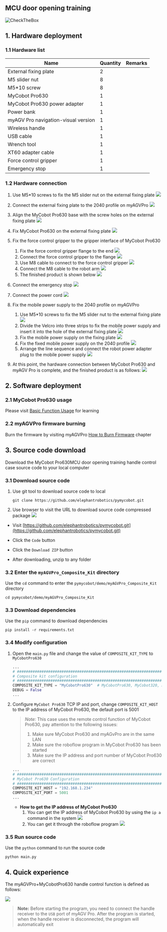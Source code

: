 ## MCU door opening training

![CheckTheBox](../resources/1-ProductIntroduction/SmartOfficeInteractionExperiment.gif)

## 1. Hardware deployment

### 1.1 Hardware list

| Name                                | Quantity | Remarks |
|-------------------------------------|----------|---------|
| External fixing plate               | 2        |         |
| M5 slider nut                       | 8        |         |
| M5*10 screw                         | 8        |         |
| MyCobot Pro630                      | 1        |         |
| MyCobot Pro630 power adapter        | 1        |         |
| Power bank                          | 1        |         |
| myAGV Pro navigation-visual version | 1        |
| Wireless handle                     | 1        |
| USB cable                           | 1        |
| Wrench tool                         | 1        |
| XT60 adapter cable                  | 1        |
| Force control gripper               | 1        |
| Emergency stop                      | 1        |

### 1.2 Hardware connection

1. Use M5*10 screws to fix the M5 slider nut on the external fixing plate
   ![](../resources/7-ExamplesRobotsUsing/7.1/DSC03253.JPG)

2. Connect the external fixing plate to the 2040 profile on myAGVPro
   ![](../resources/7-ExamplesRobotsUsing/7.1/DSC03257.JPG)

3. Align the MyCobot Pro630 base with the screw holes on the external fixing plate
   ![](../resources/7-ExamplesRobotsUsing/7.3/img.png)

4. Fix MyCobot Pro630 on the external fixing plate
   ![](../resources/7-ExamplesRobotsUsing/7.3/DSC03260.JPG)

5. Fix the force control gripper to the gripper interface of MyCobot Pro630
    1. Fix the force control gripper flange to the end
       ![](../resources/7-ExamplesRobotsUsing/7.3/DSC03308.JPG)
    2. Connect the force control gripper to the flange
       ![](../resources/7-ExamplesRobotsUsing/7.3/DSC03310.JPG)
    3. Use M8 cable to connect to the force control gripper
       ![](../resources/7-ExamplesRobotsUsing/7.3/DSC03314.JPG)
    4. Connect the M8 cable to the robot arm
       ![](../resources/7-ExamplesRobotsUsing/7.3/DSC03315.JPG)
    5. The finished product is shown below
       ![](../resources/7-ExamplesRobotsUsing/7.3/DSC03317.JPG)

6. Connect the emergency stop
   ![](../resources/7-ExamplesRobotsUsing/7.3/DSC03265.JPG)

7. Connect the power cord
   ![](../resources/7-ExamplesRobotsUsing/7.3/DSC03264.JPG)

8. Fix the mobile power supply to the 2040 profile on myAGVPro
    1. Use M5*10 screws to fix the M5 slider nut to the external fixing plate
       ![](../resources/7-ExamplesRobotsUsing/7.3/DSC03266.JPG)
    2. Divide the Velcro into three strips to fix the mobile power supply and insert it into the hole of the external
       fixing plate
       ![](../resources/7-ExamplesRobotsUsing/7.3/DSC03268.JPG)
    3. Fix the mobile power supply on the fixing plate
       ![](../resources/7-ExamplesRobotsUsing/7.3/DSC03270.JPG)
    4. Fix the fixed mobile power supply on the 2040 profile
       ![](../resources/7-ExamplesRobotsUsing/7.3/DSC03274.JPG)
    5. Arrange the line sequence and connect the robot power adapter plug to the mobile power supply
       ![](../resources/7-ExamplesRobotsUsing/7.3/DSC03275.JPG)

9. At this point, the hardware connection between MyCobot Pro630 and myAGV Pro is complete, and the finished product is
   as follows:
   ![](../resources/7-ExamplesRobotsUsing/7.3/DSC03277.JPG)

## 2. Software deployment

### 2.1 MyCobot Pro630 usage

Please
visit [Basic Function Usage](https://docs.elephantrobotics.com/docs/pro630-cn/5-BasicApplication/5-BasicApplication.html)
for learning

### 2.2 myAGVPro firmware burning

Burn the firmware by visiting
myAGVPro [How to Burn Firmware](../5-BasicApplication/5.3-FirmwareUse/5.3.2-HowToBurnFirmware.md) chapter

## 3. Source code download

Download the MyCobot Pro630MCU door opening training handle control case source code to your local computer

### 3.1 Download source code

1. Use git tool to download source code to local
    ```shell
    git clone https://github.com/elephantrobotics/pymycobot.git
    ```
2. Use browser to visit the URL to download source code compressed package
   ![](../resources/7-ExamplesRobotsUsing/PymycobotDownloadZIP.png)

- Visit [https://github.com/elephantrobotics/pymycobot.git](https://github.com/elephantrobotics/pymycobot.git)

- Click the `Code` button
- Click the `Download ZIP` button
- After downloading, unzip to any folder

### 3.2 Enter the `myAGVPro_Composite_Kit` directory

Use the `cd` command to enter the `pymycobot/demo/myAGVPro_Composite_Kit` directory

```shell
cd pymycobot/demo/myAGVPro_Composite_Kit
```

### 3.3 Download dependencies

Use the `pip` command to download dependencies

```shell
pip install -r requirements.txt
```

### 3.4 Modify configuration

1. Open the `main.py` file and change the value of `COMPOSITE_KIT_TYPE` to `MyCobotPro630`

    ```python
    ...
    # ##############################################################################################
    # Composite kit configuration
    # ##############################################################################################
    COMPOSITE_KIT_TYPE = "MyCobotPro630"  # MyCobotPro630, MyCobot320, MyArmM750, Undefined
    DEBUG = False
    ...
    ```

2. Configure `MyCobot Pro630` TCP IP and port, change `COMPOSITE_KIT_HOST` to the IP address of MyCobot Pro630, the
   default port is 5001

   > *Note:* This case uses the remote control function of MyCobot Pro630, pay attention to the following issues:
   > 1. Make sure MyCobot Pro630 and myAGvPro are in the same LAN
   > 2. Make sure the roboflow program in MyCobot Pro630 has been started
   > 3. Make sure the IP address and port number of MyCobot Pro630 are correct

   ```python
   ...
   # ##############################################################################################
   # MyCobot Pro630 Configuration
   # ##############################################################################################
   COMPOSITE_KIT_HOST = "192.168.1.234"
   COMPOSITE_KIT_PORT = 5001
   ...
   ```

    - **How to get the IP address of MyCobot Pro630**
        1. You can get the IP address of MyCobot Pro630 by using the `ip a` command in the system
           ![](../resources/7-ExamplesRobotsUsing/7.3/pro630ipaddr.png)
        2. You can get it through the roboflow program
           ![](../resources/7-ExamplesRobotsUsing/7.3/roboflowipaddr.png)

### 3.5 Run source code

Use the `python` command to run the source code

```shell
python main.py
```

## 4. Quick experience

The myAGVPro+MyCobotPro630 handle control function is defined as follows:

![](../resources/7-ExamplesRobotsUsing/Handle.png)

> **Note:** Before starting the program, you need to connect the handle receiver to the `USB` port of myAGV Pro. After the program is started, when the handle receiver is disconnected, the program will automatically exit

